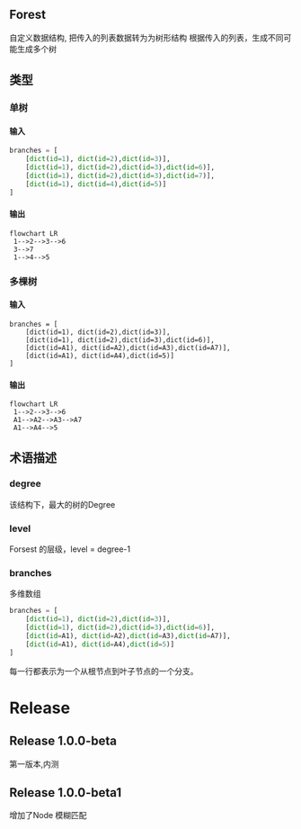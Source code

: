 ## Forest

自定义数据结构, 把传入的列表数据转为为树形结构
根据传入的列表，生成不同可能生成多个树

## 类型

### 单树

#### 输入

```python
branches = [
    [dict(id=1), dict(id=2),dict(id=3)],
    [dict(id=1), dict(id=2),dict(id=3),dict(id=6)],
    [dict(id=1), dict(id=2),dict(id=3),dict(id=7)],
    [dict(id=1), dict(id=4),dict(id=5)]
]
```




#### 输出

```mermaid
flowchart LR
 1-->2-->3-->6
 3-->7
 1-->4-->5
```



### 多棵树

#### 输入

    branches = [
        [dict(id=1), dict(id=2),dict(id=3)],
        [dict(id=1), dict(id=2),dict(id=3),dict(id=6)],
        [dict(id=A1), dict(id=A2),dict(id=A3),dict(id=A7)],
        [dict(id=A1), dict(id=A4),dict(id=5)]
    ]

#### 输出

```mermaid
flowchart LR
 1-->2-->3-->6
 A1-->A2-->A3-->A7
 A1-->A4-->5
```



## 术语描述

### degree

该结构下，最大的树的Degree

### level

Forsest 的层级，level = degree-1 



### branches

多维数组

```python
branches = [
    [dict(id=1), dict(id=2),dict(id=3)],
    [dict(id=1), dict(id=2),dict(id=3),dict(id=6)],
    [dict(id=A1), dict(id=A2),dict(id=A3),dict(id=A7)],
    [dict(id=A1), dict(id=A4),dict(id=5)]
]
```

每一行都表示为一个从根节点到叶子节点的一个分支。

# Release
## Release 1.0.0-beta
第一版本,内测
## Release 1.0.0-beta1
增加了Node 模糊匹配 
